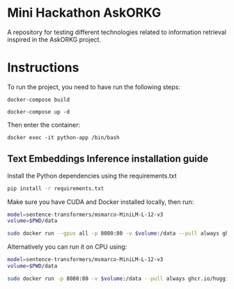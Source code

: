 # Mini Hackathon AskORKG
A repository for testing different technologies related to information retrieval inspired in the AskORKG project.

# Instructions

To run the project, you need to have run the following steps:

```
docker-compose build
```

```
docker-compose up -d
```

Then enter the container:
```
docker exec -it python-app /bin/bash
```

## Text Embeddings Inference installation guide

Install the Python dependencies using the requirements.txt

```bash
pip install -r requirements.txt
```

Make sure you have CUDA and Docker installed locally, then run:

```bash
model=sentence-transformers/msmarco-MiniLM-L-12-v3 
volume=$PWD/data

sudo docker run --gpus all -p 8080:80 -v $volume:/data --pull always ghcr.io/huggingface/text-embeddings-inference:1.5 --model-id $model
```

Alternatively you can run it on CPU using:

```bash
model=sentence-transformers/msmarco-MiniLM-L-12-v3 
volume=$PWD/data

sudo docker run -p 8080:80 -v $volume:/data --pull always ghcr.io/huggingface/text-embeddings-inference:1.5 --model-id $model
```